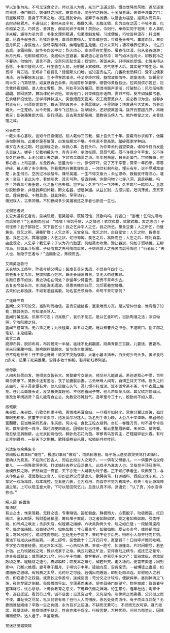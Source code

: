 <!-- { "loadSidebar": true } -->
	学以治生为先，不可无谋食之计。师以淑人为贵，先当严卫道之防。慨自世降而风微，遂至道衰而日甚。倚门糊口，效弹铗之冯欢，寄食资身，同垂钓之韩信。十金虽甚薄，俯首于浊富之门；百里敢辞劳，委身于不亲之地。视生徒犹骨肉，遂弃子与抛妻。以馆舍为福堂，遽离乡而背井。去时动经累月，不道归迟；来时未及半旬，都嫌久滞。无枷无锁，实为自在之囚；不哑不聋，化作痴呆之汉。巧其言，善其色，献谄何异于卑微！禁则止，令则行，奉命实同于轻贱！东人事机浑未解，遽称为圣为贤；书生文理但粗通，包渠发魁发解。习成便佞，巧妆百样温存；抖出寒酸，尽露千般丑态。毛锥将安用，直须曲意徇人。文章难疗饥，只得垂头丧气。事非由我，辜负雪月风花；身属他人，受尽辛酸冷辣。幽暗岩崖生鬼魅，灯火未来时；凄凉境界忆家乡，书生归去后。浓霜染鬓，韶华多向苦中过；烈火烧心，家事尽在忙里办。虽春花烂漫，何从金谷遨游；秋月光辉，无暇琼楼赏玩。炎威似火宜避暑，偏说道心定自然凉；寒气如冰当向火，却教我冷之不要动。他恼时，语言不逊，没奈何忍耻含羞；我馁时，茶饭未来，只得挨饥受饿。七情未得从吾愿，十年只替别人忙。行坐皆在人前，分明是上宾模样。志气落于人后，其实是下等生涯。纵觅得一两五钱，怎填补千疮百孔？徒使斯文扫地，岂知富贵在天。几番欲发愤辞归，受不过儒家清淡。若待要屈志且留，当不得客馆凄凉。待至岁终时候，益增凄惨情怀。馆童落落，似朝星半明半灭；门第悠悠，如夏燕自去自来。向闺房乐尔妻孥，哪管你黄昏独坐。拉宾朋傧尔笾豆，岂念我终夜孤眠。谁人效立雪杨、游，何处寻浴沂童冠。雨洒书窗声淅淅，打破愁心；风吹纸帐影翩翩，惊回旅梦。算功课论长说短，欲诉无门；讨束脩指东话西，要归不得。反不如操瓢丐者，乞余墦郭没忧愁。怎学得捧钵道人，笑傲烟霞无管束。农工商贾莫非人，奚必教书为业。城郭乡村皆有利，何须处馆营生，戴天顶地真男子，不思展骥足，千里驰驱；博古通今大丈夫，为甚恋蝇头，一生笼络。从今奇翼，即今飞过愁山。及早回头，还好脱离苦海。拨开云雾超凡界，再睹青天；剖破藩篱即大街，安行坦道。且去乘龙朝帝阙，莫教骑马傍人门。勉作卷堂之文，永誓处馆之戒。 
	
	别头巾文 
	一戴头巾心甚欢，岂知今日误儒冠。别人戴你三五载，偏上吾头三十年。要戴乌纱求阁下，做篇诗句别尊前。此番非是吾情薄，白发临期太不堪。今秋若不登高第，踏碎冤家学种田。 
	维岁在大比之期，时当揭晓之会，诉我心事，告我头巾。为你青云利器望荣身，谁知今日白发盈头恋故人。嗟乎！忆我初戴头巾，青青子衿，承汝枉顾，昂昂气概。既不许我少年早发，又不许我久屈待伸。上无公卿大夫之职，下非农工商贾之流。年年居白屋，日日走黉门。宗师按临，胆寒心震；上司迎接，东走西奔。思量为你一世，惊惊吓吓，受了万千辛苦；算来一年四季，零零碎碎，被人赖了多少束脩。你看我两只黄靴穿到底，一领烂衫剩布筋。埋头有年，说不尽艰难凄楚；出生何日，空历过冷淡酸辛。赚尽英雄，一生不得文章力；未沾恩命，数载犹怀霄汉心。嗟夫！哀哉！哀此头巾，看他形状，其实可矜。后直前横，你是何物？七穿八洞，真是祸根。呜呼！冲霄鸟兮未垂翅，化龙鱼兮已失鳞。岂不闻：久不飞兮一飞冲天，久不鸣兮一鸣惊人。且求你脱胎换骨，非是我弃旧怜新。斯文名器，想是神通。从兹长别，方感洪恩。短词薄奠，庶其来歆。理穷数极，不胜具恳。就此拜别，早早请行。 
	儒冠误人，古来同慨。不知世间多少英雄被这之乎者也断送一生也。　 
	
	尤侗乞者说 
	长安大道有乞者焉，蒙袂辑屦，若哭若呼，既醉既饱，其歌呜呜。行者曰：“鄙载！乞何先号啕而后笑也？”乞者睨而应曰：“嘻嘻！啼饥号寒，人之情也！式饮式食，式歌式舞，古之志也！子何怪焉？且子鄙我乞，天下皆乞也！我之乞异乎人之乞。我之所乞，箪食豆羹；人之所乞，白璧黄金。我乞之所，通衢旷野；人乞之所，玉堂金马。我乞之时，白日堂堂；人乞之时，昏夜皇皇。我乞之状，箕踞坦腹；人乞之状，蛇行匍匐。我乞之后，高卧而已；人乞之后，咤叱自喜。由此观之，人乞乎？我乞乎？子以为齐门鼓瑟，何如吴市吹箫。豫让吞炭，何如子瑕啖桃。五柳叩马，何如五斗折腰。子徒嗤我之先号陶而后笑，于窃悲世人之先笑而后号陶也！”行者曰：“夫人也，殆隐于乞者与！”追而谢之，弗顾而去。 
	
	艾南英浩歌行 
	天长地久无终毕，昨夜今朝又明日；鬓发苍苍牙齿疏，不觉身年四十七。 
	前去五十又几年，把镜照面心茫然。既无长绳系白日，又无大药驻朱颜。 
	朱颜日夜不如故，青史功名在何处？欲留年少待富贵，富贵不来年少去。 
	去复去兮如长河，东流赴海无遗波。贤愚贵贱同归尽，北邙冢墓空嵯峨。 
	古来如此非独我，不如有酒且高歌。功名富贵须待命，命苟不来可奈何？ 
	
	广连珠三首 
	盖闻仁义不可论交，当财利而始信。富贵安能结客，至患难而方真。是以管仲分金，惟有鲍子知我；魏其失势，可知灌夫骂人。 
	盖闻行虽至高，饥寒不可忍；识虽极广，哀乐不能忘。是以乞食叩门，岂损陶潜之洁；涂穷恸哭，宁嗤阮籍之狂。 
	盖闻三径菊钱，无六铢之用；九秋桂粟，非五斗之藏。是以煮曹氏之书仓，不堪糊口。割江郎之笔彩，未足缝裳。 
	禽言二首 
	脱却布袴，脱却布袴，布袴脱来一半破。褴褛不比鹔鸘裘，刚典青铜三百数。儿要钱，妻要布，买米归来腹中饿。脱袴脱袴莫脱衣，留与债主偿逋赋。 
	行不得也哥哥！行不得也哥哥！欲哭不哭勉强歌。大暑小暑未插禾，白头何少乌头多。黄米食尽□赤米，茄果干死采菱果。安得多收十斛稻，娶得新妇养阿婆。 
	
	继母歌 
	人间夫妇愿白发，但得男女皆长大。男娶妻兮女嫁夫，频见孙儿能说话。若还遂我心中愿，百年瞑目黄泉下。莫教中途有差池，丧了前妻娶后妻。古云继母人间有，自谓王祥天下稀。断头之妇还由可，带子吾家便有非。他儿借做心头气，吾儿恨不打成泥。饭不饭兮茶不茶，今年衣服上梅花。任儿垢面蓬头走，反又搬夫莫理他。不信但看闵子骞，他儿芦絮亲儿绵。其父欲将晚母出，谁及当年闵损贤？吾儿能有自立志，免教受尽腌脏气。吾年至今三十九，殷勤尚不如人意。 
	
	感慨歌 
	朱买臣，朱买臣，行歌负担妻子嗔。恩情难系薄命妇，一旦捐弃如轻尘。鸳鸯分翼比目破，孤灯举眼无相亲。贫富于世果炎凉，结发尚尔况路人。功名到手未为晚，太公八十荣泽新。细君何必苦翻覆，吾岂樵采终其身。朱买臣，何灾屯，食比玉粒衣悬鹑。自知一卷胜万贯，时不遇兮肯怨贫。数年衾枕一宵冷，飘花流梗同逡巡。因嗔何处已作善，鬟云重整眉新颦。朱买臣，莫笑颦，隐忍依旧肩衡薪。山光泉韵两怡悦，醉卧危石花为茵。翠萝青鸟暂宾主，芒鞋踏碎岩头春。有时此斧到得柄，一斩天下之荆榛。歌残烟卷日已暮，松梢新月挂桂轮。 
	
	刘达生与余集生书 
	世间极认真事曰“做官”，极虚幻事曰“做戏”，而弟曰愚甚。每于场上遇见歌哭笑骂打诨插科，便确认为真真。不在所打扮古人，而在此扮古人之戏子。一一俱有父母妻儿，一一俱要养活父母妻儿，一一俱靠歌哭笑骂，打诨插科去养父母活妻儿，此戏子乃真古人也。又每至于顶冠束带，妆模做样之际，俨然自道一真官，天下亦无一人疑我为戏子者。正不知打恭看坐，欢颜笑口，与夫作色正容，凛莫敢犯之官人，实即此养父母活妻儿，歌哭笑骂，打诨插科，假扮之戏子耳。乃拿定一戏场戏目，戏本戏腔，至五脏六腑，全为戏用，而自亦不觉为真戏子，悲夫！有此游戏神通之笔，上可以陪玉皇大帝，下可以陪田院乞儿。总是认真不得。谚语云：“认了真，冷水没得吞也。”
	
	解人颐 辟蠹集
	赌博赋 
	有志之士，惟亲简籍。无籍之徒，专事赌钱。圆如骰盘，静极而方。方若骰子，动极而圆。红四绚烂，金幺鲜妍。钱财盈诸袖里，筹码堆于案前。习之者如醉如梦，爱之者如痴如颠。引类呼朋，如鸤鸠之唤友；贪前失后，似螳螂之捕蝉。六块臭狗骨头兮，玩之如白璧；一段破蒲席段兮，临之如绮筵。双目转动兮，如兔如鹘；寸心狠毒兮，如狼如鹯。夏日炎炎兮，或终朝而废食；寒风冽冽兮，或沏夜而忘眠。坐处无分于高下，来时不论乎后先。街市小人每齐行而并列，屠沽下贱咸执袂而拍肩。一掷二掷兮，奚啻数十？三开四开兮，直至百千！口则呼卢而同吆喝，手学坐六而甚轻便。双足冷如水湿，一心热似火燃。幸或一胜兮，如游蓬岛。片时闲暇兮，若坐针毡。此乃牧猪奴之戏，殊非成家子之缘。孰云刘毅之旷达，安得袁耽之精专。或技艺之辈兮，终身丧其职业；或贾肆之儿兮，何心坐于市廛。豪客奢迷，亦易尽千金之产；富翁放纵，也难留数顷之田。嗟输财之速兮，真如瞬转；叹反本之难兮，诚若升天。走入场内，便需茶索酒；回到家中，乃断火绝烟。妻号寒于腊月，子啼饥于丰年。徒能向恶，安肯亲贤。一被博徒之蛊惑，如遭痼疾之缠绵。有钱费之太尽，无药疗之可痊。若偶出而邂逅，即到处而流连。非假他人之利债，即窃妻子之钗钿。或贯钞之争差兮，遂成反面；苟分文之计较兮，便欲挥拳。昼则神魂之飞荡，夜则梦寐之倒颠。每侵晨而早出，至薄暮而未还。使老母倚门盼望兮，愁怀戚戚；致娇妻守室踌躇兮，忧心悬悬。上焉负教育之恩义，下焉弃伉俪之婵娟。论生意兮，连年杜结；询家计兮，逐日迁延。看其行止兮，诚不足齿；见其窘迫兮，又何足怜。刑律禁之而弗畏，父兄挞之而不悛。谦耻丧之尽矣，礼义何尝有焉？丑行人人而憎疾，恶名处处而流传。有子而谁与匹配？无妻而谁结姻缘？卒致一生之负困，永为百岁之迍邅。不耕而无粟可□，不织而无衣可穿。蓬门挂席，败壁无砖。居食恒遭乎缺乏，性命亦难于保全。行般苦楚，万种忧煎。问何为而至此，因赌博而使然。达人君子，幸鉴斯焉。 
	
	觉迷迂叟娼妓赋　　 
